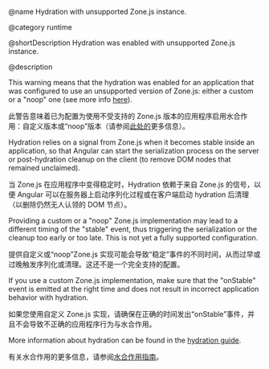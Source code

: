 @name Hydration with unsupported Zone.js instance.

@category runtime

@shortDescription Hydration was enabled with unsupported Zone.js instance.

@description

This warning means that the hydration was enabled for an application that was configured to use an unsupported version of Zone.js: either a custom or a "noop" one \(see more info [here](api/core/BootstrapOptions#ngZone)\).

此警告意味着已为配置为使用不受支持的 Zone.js 版本的应用程序启用水合作用：自定义版本或“noop”版本（请参阅[此处的](api/core/BootstrapOptions#ngZone)更多信息）。

Hydration relies on a signal from Zone.js when it becomes stable inside an application, so that Angular can start the serialization process on the server or post-hydration cleanup on the client \(to remove DOM nodes that remained unclaimed\).

当 Zone.js 在应用程序中变得稳定时，Hydration 依赖于来自 Zone.js 的信号，以便 Angular 可以在服务器上启动序列化过程或在客户端启动 hydration 后清理（以删除仍然无人认领的 DOM 节点）。

Providing a custom or a "noop" Zone.js implementation may lead to a different timing of the "stable" event, thus triggering the serialization or the cleanup too early or too late. This is not yet a fully supported configuration.

提供自定义或“noop”Zone.js 实现可能会导致“稳定”事件的不同时间，从而过早或过晚触发序列化或清理。这还不是一个完全支持的配置。

If you use a custom Zone.js implementation, make sure that the "onStable" event is emitted at the right time and does not result in incorrect application behavior with hydration.

如果您使用自定义 Zone.js 实现，请确保在正确的时间发出“onStable”事件，并且不会导致不正确的应用程序行为与水合作用。

More information about hydration can be found in the [hydration guide](guide/hydration).

有关水合作用的更多信息，请参阅[水合作用指南](guide/hydration)。
